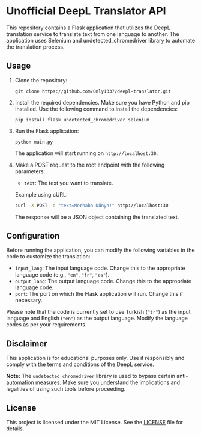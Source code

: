# Unofficial DeepL Translator API

This repository contains a Flask application that utilizes the DeepL translation service to translate text from one language to another. The application uses Selenium and undetected_chromedriver library to automate the translation process.

## Usage

1. Clone the repository:

   ```
   git clone https://github.com/Only1337/deepl-translator.git
   ```

2. Install the required dependencies. Make sure you have Python and pip installed. Use the following command to install the dependencies:

   ```
   pip install flask undetected_chromedriver selenium
   ```

3. Run the Flask application:

   ```
   python main.py
   ```

   The application will start running on `http://localhost:30`.

4. Make a POST request to the root endpoint with the following parameters:

   - `text`: The text you want to translate.

   Example using cURL:

   ```bash
   curl -X POST -d "text=Merhaba Dünya!" http://localhost:30
   ```

   The response will be a JSON object containing the translated text.

## Configuration

Before running the application, you can modify the following variables in the code to customize the translation:

- `input_lang`: The input language code. Change this to the appropriate language code (e.g., `"en"`, `"fr"`, `"es"`).
- `output_lang`: The output language code. Change this to the appropriate language code.
- `port`: The port on which the Flask application will run. Change this if necessary.

Please note that the code is currently set to use Turkish (`"tr"`) as the input language and English (`"en"`) as the output language. Modify the language codes as per your requirements.

## Disclaimer

This application is for educational purposes only. Use it responsibly and comply with the terms and conditions of the DeepL service.

**Note:** The `undetected_chromedriver` library is used to bypass certain anti-automation measures. Make sure you understand the implications and legalities of using such tools before proceeding.

## License

This project is licensed under the MIT License. See the [LICENSE](LICENSE) file for details.
